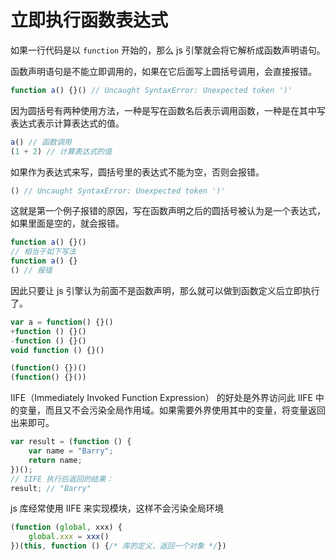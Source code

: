 # 立即执行函数表达式

如果一行代码是以 `function` 开始的，那么 js 引擎就会将它解析成函数声明语句。

函数声明语句是不能立即调用的，如果在它后面写上圆括号调用，会直接报错。 

```js
function a() {}() // Uncaught SyntaxError: Unexpected token ')'
```

因为圆括号有两种使用方法，一种是写在函数名后表示调用函数，一种是在其中写表达式表示计算表达式的值。

```js
a() // 函数调用
(1 + 2) // 计算表达式的值
```

如果作为表达式来写，圆括号里的表达式不能为空，否则会报错。

```js
() // Uncaught SyntaxError: Unexpected token ')'
```

这就是第一个例子报错的原因，写在函数声明之后的圆括号被认为是一个表达式，如果里面是空的，就会报错。

```js
function a() {}()
// 相当于如下写法
function a() {}
() // 报错
```

因此只要让 js 引擎认为前面不是函数声明，那么就可以做到函数定义后立即执行了。

```js
var a = function() {}()
+function () {}()
-function () {}()
void function () {}()

(function() {})()
(function() {}())
```

IIFE（Immediately Invoked Function Expression） 的好处是外界访问此 IIFE 中的变量，而且又不会污染全局作用域。如果需要外界使用其中的变量，将变量返回出来即可。

```js
var result = (function () {
    var name = "Barry";
    return name;
})();
// IIFE 执行后返回的结果：
result; // "Barry"
```

js 库经常使用 IIFE 来实现模块，这样不会污染全局环境

```js
(function (global, xxx) {
    global.xxx = xxx()
})(this, function () {/* 库的定义，返回一个对象 */})
```